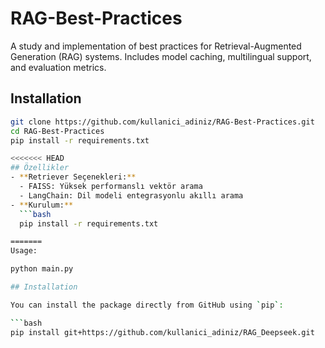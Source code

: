 # RAG-Best-Practices

A study and implementation of best practices for Retrieval-Augmented Generation (RAG) systems. Includes model caching, multilingual support, and evaluation metrics.

## Installation
```bash
git clone https://github.com/kullanici_adiniz/RAG-Best-Practices.git
cd RAG-Best-Practices
pip install -r requirements.txt

<<<<<<< HEAD
## Özellikler
- **Retriever Seçenekleri:** 
  - FAISS: Yüksek performanslı vektör arama
  - LangChain: Dil modeli entegrasyonlu akıllı arama
- **Kurulum:**
  ```bash
  pip install -r requirements.txt

=======
Usage:

python main.py

## Installation

You can install the package directly from GitHub using `pip`:

```bash
pip install git+https://github.com/kullanici_adiniz/RAG_Deepseek.git
